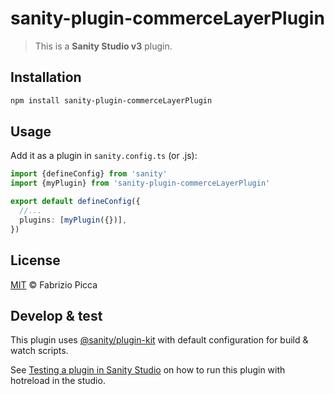# sanity-plugin-commerceLayerPlugin

> This is a **Sanity Studio v3** plugin.

## Installation

```sh
npm install sanity-plugin-commerceLayerPlugin
```

## Usage

Add it as a plugin in `sanity.config.ts` (or .js):

```ts
import {defineConfig} from 'sanity'
import {myPlugin} from 'sanity-plugin-commerceLayerPlugin'

export default defineConfig({
  //...
  plugins: [myPlugin({})],
})
```

## License

[MIT](LICENSE) © Fabrizio Picca

## Develop & test

This plugin uses [@sanity/plugin-kit](https://github.com/sanity-io/plugin-kit)
with default configuration for build & watch scripts.

See [Testing a plugin in Sanity Studio](https://github.com/sanity-io/plugin-kit#testing-a-plugin-in-sanity-studio)
on how to run this plugin with hotreload in the studio.
